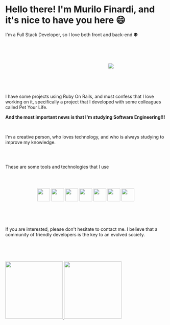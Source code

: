 # Hello there! I'm Murilo Finardi, and it's nice to have you here 😄

I'm a Full Stack Developer, so I love both front and back-end 👽

<pre>



</pre>

 &emsp; &emsp; &emsp; &emsp; &emsp; &emsp; &emsp; &emsp; &emsp; &emsp; &emsp; &emsp; &emsp; &emsp; &emsp; &emsp; &emsp; &emsp; ![](https://www.alura.com.br/artigos/assets/como-criar-um-readme-para-seu-perfil-github/imagem14.gif)

<pre>



</pre>

I have some projects using Ruby On Rails, and must confess that I love working on it, specifically a project that I developed with some colleagues called Pet Your Life.

**And the most important news is that I'm studying Software Engineering!!!**

<br/>

I'm a creative person, who loves technology, and who is always studying to improve my knowledge.

<pre>


</pre>
These are some tools and technologies that I use

<pre>


</pre>
<p align="center">
   <img src="https://cdn.jsdelivr.net/gh/devicons/devicon/icons/ruby/ruby-original-wordmark.svg" width="40" height="40"/>
   <img src="https://cdn.jsdelivr.net/gh/devicons/devicon/icons/html5/html5-original-wordmark.svg" width="40" height="40"/>
   <img src="https://cdn.jsdelivr.net/gh/devicons/devicon/icons/css3/css3-original-wordmark.svg" width="40" height="40"/>
   <img src="https://cdn.jsdelivr.net/gh/devicons/devicon/icons/javascript/javascript-original.svg" width="40" height="40"/>
   <img src="https://cdn.jsdelivr.net/gh/devicons/devicon/icons/git/git-original-wordmark.svg" width="40" height="40"/>
   <img src="https://cdn.jsdelivr.net/gh/devicons/devicon/icons/ubuntu/ubuntu-plain-wordmark.svg" width="40" height="40"/>
   <img src="https://cdn.jsdelivr.net/gh/devicons/devicon/icons/postgresql/postgresql-original-wordmark.svg" width="40" height="40"/>
</p> 
          
<pre>



</pre>

If you are interested, please don't hesitate to contact me.
I believe that a community of friendly developers is the key to an evolved society.

<pre>



</pre>

<div>
   <a href="https://github.com/MuriloFin">
   <img height="180em" src="https://github-readme-stats.vercel.app/api/top-langs/?username=MuriloFin&layout=compact&langs_count=7&theme=dracula"/>
   <img height="180em" src="https://github-readme-stats.vercel.app/api?username=MuriloFin&show_icons=true&theme=dracula&include_all_commits=true&count_private=true"/>
</div>
<!--
**MuriloFin/MuriloFin** is a ✨ _special_ ✨ repository because its `README.md` (this file) appears on your GitHub profile.

Here are some ideas to get you started:

- 🔭 I’m currently working on ...
- 🌱 I’m currently learning ...
- 👯 I’m looking to collaborate on ...
- 🤔 I’m looking for help with ...
- 💬 Ask me about ...
- 📫 How to reach me: ...
- 😄 Pronouns: ...
- ⚡ Fun fact: ...
-->
